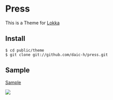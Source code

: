 # Press

This is a Theme for [Lokka](http://lokka.org)

## Install

    $ cd public/theme
    $ git clone git://github.com/daic-h/press.git

## Sample

[Sample](http://a-newcomer.com)

<img src="http://cdn-ak.f.st-hatena.com/images/fotolife/b/bunnyhop/20111028/20111028170724.png"/>

